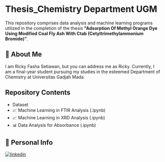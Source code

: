 
# Thesis_Chemistry Department UGM

This repository comprises data analysis and machine learning programs utilized in the completion of the thesis **"Adsorption Of Methyl Orange Dye Using Modified Coal Fly Ash With Ctab (Cetyltrimethylammonium Bromide)"**.



## 🚀 About Me
I am Ricky Fasha Setiawan, but you can address me as Ricky. Currently, I am a final-year student pursuing my studies in the esteemed Department of Chemistry at Universitas Gadjah Mada.


## Repository Contents

- Dataset
- 📈 Machine Learning in FTIR Analysis (.ipynb)
- 📈 Machine Learning in XRD Analysis (.ipynb)
- 📊 Data Analysis for Absorbance (.ipynb)


## 🔗 Personal Info

[![linkedin](https://img.shields.io/badge/linkedin-0A66C2?style=for-the-badge&logo=linkedin&logoColor=white)](https://linkedin.com/in/rickysetiawan651
)
